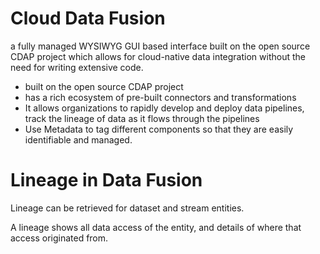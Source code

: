 # Cloud Data Fusion
a fully managed WYSIWYG GUI based interface built on the open source CDAP project which allows for cloud-native data integration without the need for writing extensive code.
- built on the open source CDAP project
- has a rich ecosystem of pre-built connectors and transformations 
- It allows organizations to rapidly develop and deploy data pipelines, track the lineage of data as it flows through the pipelines
- Use Metadata to tag different components so that they are easily identifiable and managed.

# Lineage in Data Fusion
Lineage can be retrieved for dataset and stream entities. 

A lineage shows all data access of the entity, and details of where that access originated from. 
